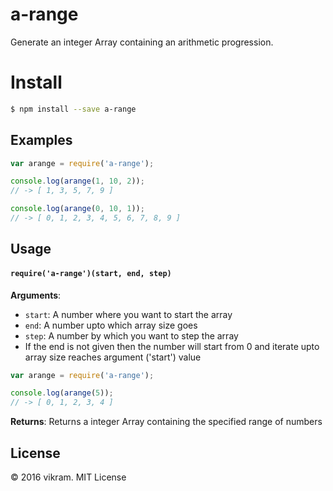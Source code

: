 # a-range
Generate an integer Array containing an arithmetic progression.

# Install
```sh
$ npm install --save a-range
```

## Examples
```js
var arange = require('a-range');

console.log(arange(1, 10, 2));
// -> [ 1, 3, 5, 7, 9 ]

console.log(arange(0, 10, 1));
// -> [ 0, 1, 2, 3, 4, 5, 6, 7, 8, 9 ]
```

## Usage

#### `require('a-range')(start, end, step)`

**Arguments**:
- `start`: A number where you want to start the array
- `end`: A number upto which array size goes
- `step`: A number by which you want to step the array
- If the end is not given then the number will start from 0 and iterate upto 
	array size reaches argument ('start') value

```js
var arange = require('a-range');

console.log(arange(5));
// -> [ 0, 1, 2, 3, 4 ]
```

**Returns**: Returns a integer Array containing the specified range of numbers

## License

&copy; 2016 vikram. MIT License